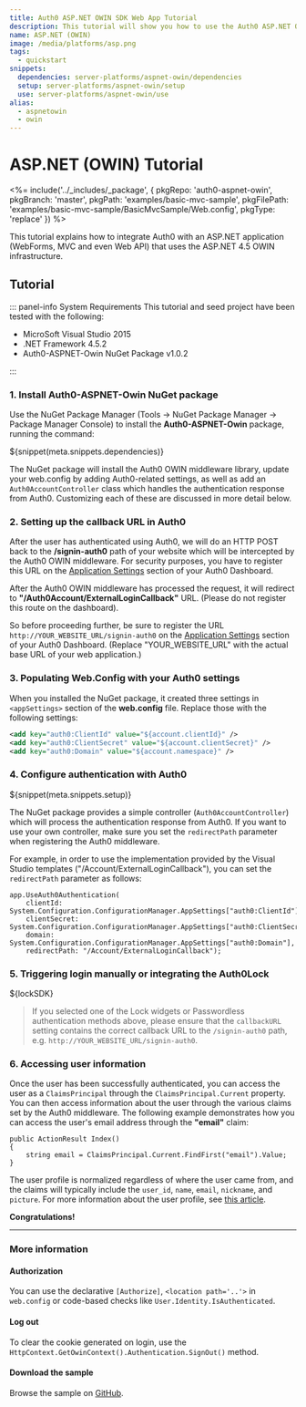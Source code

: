 ```yaml
---
title: Auth0 ASP.NET OWIN SDK Web App Tutorial
description: This tutorial will show you how to use the Auth0 ASP.NET OWIN SDK to add authentication and authorization to your web app.
name: ASP.NET (OWIN)
image: /media/platforms/asp.png
tags:
  - quickstart
snippets:
  dependencies: server-platforms/aspnet-owin/dependencies
  setup: server-platforms/aspnet-owin/setup
  use: server-platforms/aspnet-owin/use
alias:
  - aspnetowin
  - owin
---
```


# ASP.NET (OWIN) Tutorial

<%= include('../_includes/_package', {
  pkgRepo: 'auth0-aspnet-owin',
  pkgBranch: 'master',
  pkgPath: 'examples/basic-mvc-sample',
  pkgFilePath: 'examples/basic-mvc-sample/BasicMvcSample/Web.config',
  pkgType: 'replace'
}) %>

This tutorial explains how to integrate Auth0 with an ASP.NET application (WebForms, MVC and even Web API) that uses the ASP.NET 4.5 OWIN infrastructure.

## Tutorial
::: panel-info System Requirements
This tutorial and seed project have been tested with the following:

* MicroSoft Visual Studio 2015
* .NET Framework 4.5.2
* Auth0-ASPNET-Owin NuGet Package v1.0.2

:::

### 1. Install Auth0-ASPNET-Owin NuGet package

Use the NuGet Package Manager (Tools -> NuGet Package Manager -> Package Manager Console) to install the **Auth0-ASPNET-Owin** package, running the command:

${snippet(meta.snippets.dependencies)}

The NuGet package will install the Auth0 OWIN middleware library, update your web.config by adding Auth0-related settings, as well as add an `Auth0AccountController` class which handles the authentication response from Auth0. Customizing each of these are discussed in more detail below.

### 2. Setting up the callback URL in Auth0

<div class="setup-callback">
<p>After the user has authenticated using Auth0, we will do an HTTP POST back to the <strong>/signin-auth0</strong> path of your website which will be intercepted by the Auth0 OWIN middleware. For security purposes, you have to register this URL on the <a href="${uiAppSettingsURL}">Application Settings</a> section of your Auth0 Dashboard.</p>

<p>After the Auth0 OWIN middleware has processed the request, it will redirect to <strong>"/Auth0Account/ExternalLoginCallback"</strong> URL. (Please do not register this route on the dashboard).</p>

So before proceeding further, be sure to register the URL <code>http://YOUR_WEBSITE_URL/signin-auth0</code> on the <a href="${uiAppSettingsURL}">Application Settings</a> section of your Auth0 Dashboard. (Replace "YOUR_WEBSITE_URL" with the actual base URL of your web application.)
</div>

### 3. Populating Web.Config with your Auth0 settings

When you installed the NuGet package, it created three settings in `<appSettings>` section of the **web.config** file. Replace those with the following settings:

```xml
<add key="auth0:ClientId" value="${account.clientId}" />
<add key="auth0:ClientSecret" value="${account.clientSecret}" />
<add key="auth0:Domain" value="${account.namespace}" />
```

### 4. Configure authentication with Auth0

${snippet(meta.snippets.setup)}

The NuGet package provides a simple controller (`Auth0AccountController`) which will process the authentication response from Auth0. If you want to use your own controller, make sure you set the `redirectPath` parameter when registering the Auth0 middleware.

For example, in order to use the implementation provided by the Visual Studio templates ("/Account/ExternalLoginCallback"), you can set the `redirectPath` parameter as follows:

```
app.UseAuth0Authentication(
    clientId: System.Configuration.ConfigurationManager.AppSettings["auth0:ClientId"],
    clientSecret: System.Configuration.ConfigurationManager.AppSettings["auth0:ClientSecret"],
    domain: System.Configuration.ConfigurationManager.AppSettings["auth0:Domain"],
    redirectPath: "/Account/ExternalLoginCallback");
```

### 5. Triggering login manually or integrating the Auth0Lock

${lockSDK}

> If you selected one of the Lock widgets or Passwordless authentication methods above, please ensure that the `callbackURL` setting contains the correct callback URL to the `/signin-auth0` path, e.g. `http://YOUR_WEBSITE_URL/signin-auth0`.

### 6. Accessing user information

Once the user has been successfully authenticated, you can access the user as a `ClaimsPrincipal` through the `ClaimsPrincipal.Current` property. You can then access information about the user through the various claims set by the Auth0 middleware. The following example demonstrates how you can access the user's email address through the **"email"** claim:

```
public ActionResult Index()
{
	string email = ClaimsPrincipal.Current.FindFirst("email").Value;
}
```

The user profile is normalized regardless of where the user came from, and the claims will typically include the `user_id`, `name`, `email`, `nickname`, and `picture`. For more information about the user profile, see [this article](/user-profile).


**Congratulations!**

----

### More information

#### Authorization

You can use the declarative `[Authorize]`, `<location path='..'>` in `web.config` or code-based checks like `User.Identity.IsAuthenticated`.

#### Log out

To clear the cookie generated on login, use the `HttpContext.GetOwinContext().Authentication.SignOut()` method.

#### Download the sample

Browse the sample on <a href="https://github.com/auth0/auth0-aspnet-owin/tree/master/examples/MvcSample">GitHub</a>.
